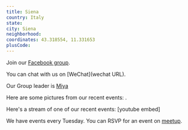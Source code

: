 ```yaml
---
title: Siena
country: Italy
state: 
city: Siena
neighborhood: 
coordinates: 43.318554, 11.331653
plusCode:
---
```

Join our [Facebook group](https://www.facebook.com/groups/free.code.camp.siena).

You can chat with us on [WeChat](wechat URL).

Our Group leader is [Miya](freecodecamp.org/miya)

Here are some pictures from our recent events:
![]().

Here's a stream of one of our recent events:
[youtube embed]

We have events every Tuesday. You can RSVP for an event on [meetup](meetupurl).
